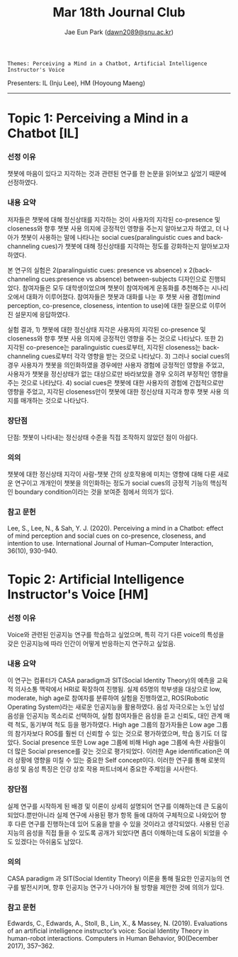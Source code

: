 ﻿---
layout: post
title: "Mar 18th Journal Club"
author: "Jae Eun Park (dawn2089@snu.ac.kr)"
---

    Themes: Perceiving a Mind in a Chatbot, Artificial Intelligence Instructor's Voice

Presenters: IL (Inju Lee), HM (Hoyoung Maeng) <br>

-----------------

# Topic 1: Perceiving a Mind in a Chatbot [IL]

### **선정 이유**

챗봇에 마음이 있다고 지각하는 것과 관련된 연구를 한 논문을 읽어보고 싶었기 때문에 선정하였다. <br>

### **내용 요약**

저자들은 챗봇에 대해 정신상태를 지각하는 것이 사용자의 지각된 co-presence 및 closeness와 향후 챗봇 사용 의지에 긍정적인 영향을 주는지 알아보고자 하였고, 더 나아가 챗봇이 사용하는 말에 나타나는 social cues(paralinguistic cues and back-channeling cues)가 챗봇에 대해 정신상태를 지각하는 정도를 강화하는지 알아보고자 하였다. <br>

본 연구의 실험은 2(paralinguistic cues: presence vs absence) x 2(back-channeling cues:presence vs absence) between-subjects 디자인으로 진행되었다. 참여자들은 모두 대학생이었으며 챗봇이 참여자에게 운동화를 추천해주는 시나리오에서 대화가 이루어졌다. 참여자들은 챗봇과 대화를 나눈 후 챗봇 사용 경험(mind perception, co-presence, closeness, intention to use)에 대한 질문으로 이루어진 설문지에 응답하였다.<br>

실험 결과, 1) 챗봇에 대한 정신상태 지각은 사용자의 지각된 co-presence 및 closeness와 향후 챗봇 사용 의지에 긍정적인 영향을 주는 것으로 나타났다. 또한 2) 지각된 co-presence는 paralinguistic cues로부터, 지각된 closeness는 back-channeling cues로부터 각각 영향을 받는 것으로 나타났다. 3) 그러나 social cues의 경우 사용자가 챗봇을 의인화하였을 경우에만 사용자 경험에 긍정적인 영향을 주었고, 사용자가 챗봇을 정신상태가 없는 대상으로만 바라보았을 경우 오히려 부정적인 영향을 주는 것으로 나타났다. 4) social cues은 챗봇에 대한 사용자의 경험에 간접적으로만 영향을 주었고, 지각된 closeness만이 챗봇에 대한 정신상태 지각과 향후 챗봇 사용 의지를 매개하는 것으로 나타났다. <br>

### **장단점**

단점: 챗봇이 나타내는 정신상태 수준을 직접 조작하지 않았던 점이 아쉽다.<br>

### **의의**

챗봇에 대한 정신상태 지각이 사람-챗봇 간의 상호작용에 미치는 영향에 대해 다룬 새로운 연구이고 개개인이 챗봇을 의인화하는 정도가 social cues의 긍정적 기능의 핵심적인 boundary condition이라는 것을 보여준 점에서 의의가 있다.<br>

### **참고 문헌**

Lee, S., Lee, N., & Sah, Y. J. (2020). Perceiving a mind in a Chatbot: effect of mind perception and social cues on co-presence, closeness, and intention to use. International Journal of Human–Computer Interaction, 36(10), 930-940. <br>


# Topic 2: Artificial Intelligence Instructor's Voice [HM]

### **선정 이유**

Voice와 관련된 인공지능 연구를 학습하고 싶었으며, 특히 각기 다른 voice의 특성을 갖은 인공지능에 따라 인간이 어떻게 반응하는지 연구하고 싶었음. <br>

### **내용 요약**

이 연구는 컴퓨터가 CASA paradigm과 SIT(Social Identity Theory)의 예측을 교육적 의사소통 맥락에서 HRI로 확장하여 진행됨. 실제 65명의 학부생을 대상으로 low, moderate, high age로 참여자를 분류하여 실험을 진행하였고, ROS(Robotic Operating System)라는 새로운 인공지능을 활용하였다. 음성 자극으로는 노인 남성 음성을 인공지능 목소리로 선택하여, 실험 참여자들은 음성을 듣고 신뢰도, 대인 관계 매력 척도, 동기부여 척도 등을 평가하였다. High age 그룹의 참가자들은 Low age 그룹의 참가자보다 ROS를 훨씬 더 신뢰할 수 있는 것으로 평가하였으며, 학습 동기도 더 많았다. Social presence 또한 Low age 그룹에 비해 High age 그룹에 속한 사람들이 더 많은 Social presence를 갖는 것으로 평가되었다. 이러한 Age identification은 여러 상황에 영향을 미칠 수 있는 중요한 Self concept이다. 이러한 연구를 통해 로봇의 음성 및 음성 특징은 인강 상호 작용 파트너에서 중요한 주제임을 시사한다. <br>

### **장단점**

실제 연구를 시작하게 된 배경 및 이론이 상세히 설명되어 연구를 이해하는데 큰 도움이 되었다.뿐만아니라 실제 연구에 사용된 평가 항목 들에 대하여 구체적으로 나와있어 향후 다른 연구를 진행하는데 있어 도움을 받을 수 있을 것이라고 생각되었다. 사용된 인공지능의 음성을 직접 들을 수 있도록 공개가 되었다면 좀더 이해하는데 도움이 되었을 수도 있겠다는 아쉬움도 남았다. <br>
  
### **의의**

CASA paradigm 과 SIT(Social Identity Theory) 이론을 통해 필요한 인공지능의 연구를 발전시키며, 향후 인공지능 연구가 나아가야 될 방향을 제안한 것에 의의가 있다. <br>

### **참고 문헌**

Edwards, C., Edwards, A., Stoll, B., Lin, X., & Massey, N. (2019). Evaluations of an artificial intelligence instructor’s voice: Social Identity Theory in human-robot interactions. Computers in Human Behavior, 90(December 2017), 357–362. <br>
